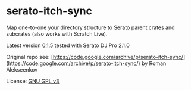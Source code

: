 # serato-itch-sync

Map one-to-one your directory structure to Serato parent crates and subcrates (also works with Scratch Live).

Latest version [0.1.5](https://github.com/sero53/serato-itch-sync/tree/master/distr/0.1.5) tested with Serato DJ Pro 2.1.0

Original repo see: [https://code.google.com/archive/p/serato-itch-sync/](https://code.google.com/archive/p/serato-itch-sync/)
by Roman Alekseenkov


License: [GNU GPL v3](http://www.gnu.org/licenses/gpl.html)
